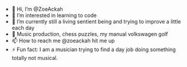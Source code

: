- 👋 Hi, I’m @ZoeAckah
- 👀 I’m interested in learning to code
- 🌱 I’m currently still a living sentient being and trying to improve a little each day
- 💞️ Music production, chess puzzles, my manual volkswagen golf
- 📫 How to reach me @zoeackah hit me up
- ⚡ Fun fact: I am a musician trying to find a day job doing something totally not musical. 
<!---
ZoeAckah/ZoeAckah is a ✨ special ✨ repository because its `README.md` (this file) appears on your GitHub profile.
You can click the Preview link to take a look at your changes.
--->
